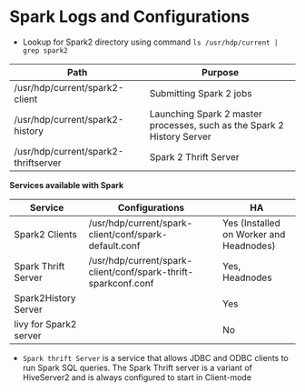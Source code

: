 
# Spark Logs and Configurations #
* Lookup for Spark2 directory using command `ls /usr/hdp/current | grep spark2` 

|Path|Purpose|
|--|--|
|/usr/hdp/current/spark2-client | Submitting Spark 2 jobs|
|/usr/hdp/current/spark2-history | Launching Spark 2 master processes, such as the Spark 2 History Server|
|/usr/hdp/current/spark2-thriftserver| Spark 2 Thrift Server|

**Services available with Spark**

|Service|Configurations|HA|
|--|--|--|
|Spark2 Clients|/usr/hdp/current/spark-client/conf/spark-default.conf| Yes (Installed on Worker and Headnodes)
|Spark Thrift Server|/usr/hdp/current/spark-client/conf/spark-thrift-sparkconf.conf|Yes, Headnodes|
|Spark2History Server||Yes|
|livy for Spark2 server||No|

* `Spark thrift Server` is a service that allows JDBC and ODBC clients to run Spark SQL queries. The Spark Thrift server is a variant of HiveServer2 and is always configured to start in Client-mode